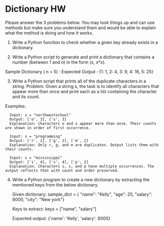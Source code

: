 # Dictionary HW

Please answer the 3 problems below. You may look things up and can use methods but make sure you understand them and would be able to explain what the method is doing and how it works. 


1. Write a Python function to check whether a given key already exists in a dictionary.

2. Write a Python script to generate and print a dictionary that contains a number (between 1 and n) in the form (x, x*x).

  Sample Dictionary ( n = 5) :
  Expected Output : {1: 1, 2: 4, 3: 9, 4: 16, 5: 25}

3. Write a Python script that prints all of the duplicate characters in a string.
  Problem: Given a string s, the task is to identify all characters that appear more than once and print each as a list containing the character and its count.

  Examples:
  
      Input: s = "northwestschool"
      Output: ['o', 3], ['s', 3]
      Explanation: Characters o and s appear more than once. Their counts are shown in order of first occurrence.
  
      Input: s = "programming"
      Output: ['r', 2], ['g', 2], ['m', 2]
      Explanation: Only r, g, and m are duplicates. Output lists them with their counts.
  
      Input: s = "mississippi"
      Output: ['i', 4], ['s', 4], ['p', 2]
      Explanation: Characters i, s, and p have multiple occurrences. The output reflects that with count and order preserved.


4. Write a Python program to create a new dictionary by extracting the mentioned keys from the below dictionary.

    Given dictionary:
      sample_dict = {
          "name": "Kelly",
          "age": 25,
          "salary": 8000,
          "city": "New york"}
    
    Keys to extract:
      keys = ["name", "salary"]
    
    Expected output:
    {'name': 'Kelly', 'salary': 8000}

